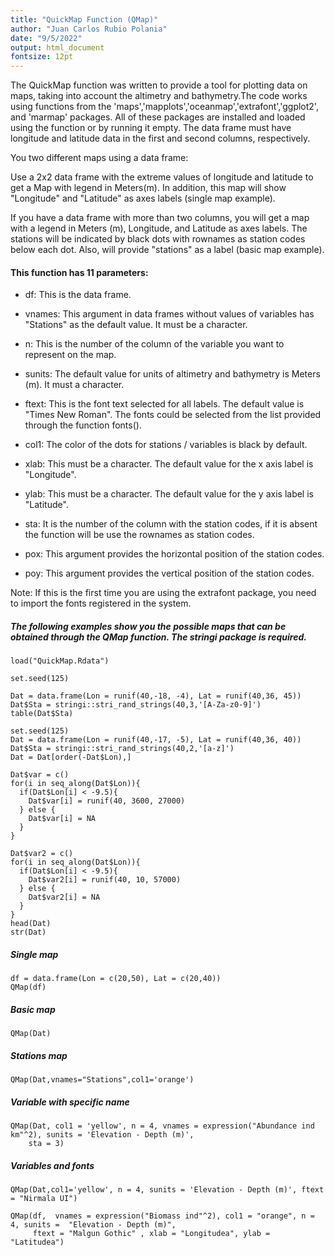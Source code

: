 ```yaml
---
title: "QuickMap Function (QMap)"
author: "Juan Carlos Rubio Polania"
date: "9/5/2022"
output: html_document
fontsize: 12pt
---
```



The QuickMap function was written to provide a tool for plotting data on maps, taking into account the altimetry and bathymetry.The code works using functions from the 'maps','mapplots','oceanmap','extrafont','ggplot2', and 'marmap' packages. All of these packages are installed and loaded using the function or by running it empty. The data frame must have longitude and latitude data in the first and second columns, respectively.

You two different maps using a data frame:

Use a 2x2 data frame with the extreme values of longitude and latitude to get a Map with legend in Meters(m). In addition, this map will show "Longitude" and "Latitude" as axes labels (single map example).

If you have a data frame with more than two columns, you will get a map with a legend in Meters (m), Longitude, and Latitude as axes labels. The stations will be indicated by black dots with rownames as station codes below each dot. Also, will provide "stations" as a label (basic map example).


#### This function has 11 parameters:

* df: This is the data frame.

* vnames: This argument in data frames without values of variables has "Stations" as the default value. It must be a character.

* n: This is the number of the column of the variable you want to represent on the map.

* sunits: The default value for units of altimetry and bathymetry is Meters (m). It must a character.

* ftext: This is the font text selected for all labels. The default value is "Times New Roman". The fonts could be selected from the list provided through the function fonts().

* col1: The color of the dots for stations / variables is black by default.

* xlab: This must be a character. The default value for the x axis label is "Longitude".

* ylab: This must be a character. The default value for the y axis label is "Latitude".

* sta: It is the number of the column with the station codes, if it is absent the function will be use the rownames as station codes.

* pox: This argument provides the horizontal position of the station codes.

* poy: This argument provides the vertical position of the station codes.

Note: If this is the first time you are using the extrafont package, you need to import the fonts registered in the system.
 
      
##### The following examples show you the possible maps that can be obtained through the QMap function. The stringi package is required.

```{r}
load("QuickMap.Rdata")

set.seed(125)

Dat = data.frame(Lon = runif(40,-18, -4), Lat = runif(40,36, 45))
Dat$Sta = stringi::stri_rand_strings(40,3,'[A-Za-z0-9]')
table(Dat$Sta)

set.seed(125)
Dat = data.frame(Lon = runif(40,-17, -5), Lat = runif(40,36, 40))
Dat$Sta = stringi::stri_rand_strings(40,2,'[a-z]')
Dat = Dat[order(-Dat$Lon),]

Dat$var = c()
for(i in seq_along(Dat$Lon)){
  if(Dat$Lon[i] < -9.5){
    Dat$var[i] = runif(40, 3600, 27000)
  } else {
    Dat$var[i] = NA
  }
}

Dat$var2 = c()
for(i in seq_along(Dat$Lon)){
  if(Dat$Lon[i] < -9.5){
    Dat$var2[i] = runif(40, 10, 57000)
  } else {
    Dat$var2[i] = NA
  }
}
head(Dat)
str(Dat)

```

##### Single map

```{r}
df = data.frame(Lon = c(20,50), Lat = c(20,40))
QMap(df)
```

##### Basic  map
```{r}
QMap(Dat) 
```


##### Stations map
```{r}
QMap(Dat,vnames="Stations",col1='orange')
```

##### Variable with specific name
```{r}
QMap(Dat, col1 = 'yellow', n = 4, vnames = expression("Abundance ind km"^2), sunits = 'Elevation - Depth (m)',
    sta = 3)
```

##### Variables and fonts


```{r}
QMap(Dat,col1='yellow', n = 4, sunits = 'Elevation - Depth (m)', ftext = "Nirmala UI")
```

```{r}
QMap(df,  vnames = expression("Biomass ind"^2), col1 = "orange", n = 4, sunits =  "Elevation - Depth (m)", 
     ftext = "Malgun Gothic" , xlab = "Longitudea", ylab = "Latitudea")
```

